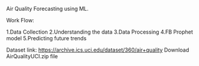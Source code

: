 Air Quality Forecasting using ML.

Work Flow:

1.Data Collection
2.Understanding the data
3.Data Processing
4.FB Prophet model
5.Predicting future trends

Dataset link: https://archive.ics.uci.edu/dataset/360/air+quality
Download AirQualityUCI.zip file 




